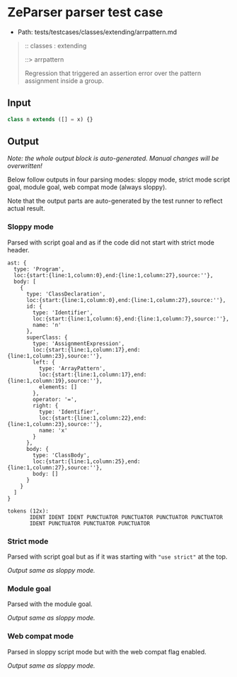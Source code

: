 # ZeParser parser test case

- Path: tests/testcases/classes/extending/arrpattern.md

> :: classes : extending
>
> ::> arrpattern
>
> Regression that triggered an assertion error over the pattern assignment inside a group.

## Input

`````js
class n extends ([] = x) {}
`````

## Output

_Note: the whole output block is auto-generated. Manual changes will be overwritten!_

Below follow outputs in four parsing modes: sloppy mode, strict mode script goal, module goal, web compat mode (always sloppy).

Note that the output parts are auto-generated by the test runner to reflect actual result.

### Sloppy mode

Parsed with script goal and as if the code did not start with strict mode header.

`````
ast: {
  type: 'Program',
  loc:{start:{line:1,column:0},end:{line:1,column:27},source:''},
  body: [
    {
      type: 'ClassDeclaration',
      loc:{start:{line:1,column:0},end:{line:1,column:27},source:''},
      id: {
        type: 'Identifier',
        loc:{start:{line:1,column:6},end:{line:1,column:7},source:''},
        name: 'n'
      },
      superClass: {
        type: 'AssignmentExpression',
        loc:{start:{line:1,column:17},end:{line:1,column:23},source:''},
        left: {
          type: 'ArrayPattern',
          loc:{start:{line:1,column:17},end:{line:1,column:19},source:''},
          elements: []
        },
        operator: '=',
        right: {
          type: 'Identifier',
          loc:{start:{line:1,column:22},end:{line:1,column:23},source:''},
          name: 'x'
        }
      },
      body: {
        type: 'ClassBody',
        loc:{start:{line:1,column:25},end:{line:1,column:27},source:''},
        body: []
      }
    }
  ]
}

tokens (12x):
       IDENT IDENT IDENT PUNCTUATOR PUNCTUATOR PUNCTUATOR PUNCTUATOR
       IDENT PUNCTUATOR PUNCTUATOR PUNCTUATOR
`````

### Strict mode

Parsed with script goal but as if it was starting with `"use strict"` at the top.

_Output same as sloppy mode._

### Module goal

Parsed with the module goal.

_Output same as sloppy mode._

### Web compat mode

Parsed in sloppy script mode but with the web compat flag enabled.

_Output same as sloppy mode._
